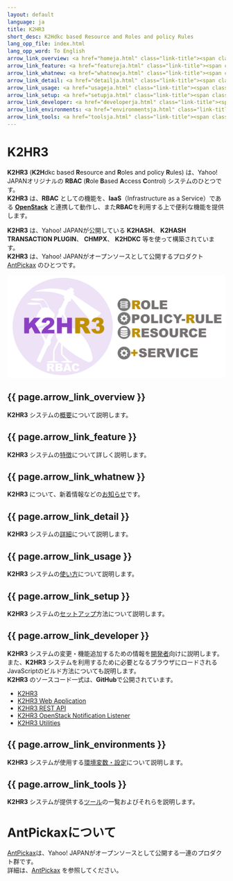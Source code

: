 ```yaml
---
layout: default
language: ja
title: K2HR3
short_desc: K2Hdkc based Resource and Roles and policy Rules
lang_opp_file: index.html
lang_opp_word: To English
arrow_link_overview: <a href="homeja.html" class="link-title"><span class="arrow-base link-arrow-right"></span>概要</a>
arrow_link_feature: <a href="featureja.html" class="link-title"><span class="arrow-base link-arrow-right"></span>特徴</a>
arrow_link_whatnew: <a href="whatnewja.html" class="link-title"><span class="arrow-base link-arrow-right"></span>お知らせ</a>
arrow_link_detail: <a href="detailja.html" class="link-title"><span class="arrow-base link-arrow-right"></span>詳細</a>
arrow_link_usage: <a href="usageja.html" class="link-title"><span class="arrow-base link-arrow-right"></span>使い方</a>
arrow_link_setup: <a href="setupja.html" class="link-title"><span class="arrow-base link-arrow-right"></span>セットアップ</a>
arrow_link_developer: <a href="developerja.html" class="link-title"><span class="arrow-base link-arrow-right"></span>開発者</a>
arrow_link_environments: <a href="environmentsja.html" class="link-title"><span class="arrow-base link-arrow-right"></span>環境変数・設定</a>
arrow_link_tools: <a href="toolsja.html" class="link-title"><span class="arrow-base link-arrow-right"></span>ツール</a>
---
```


# **K2HR3**

**K2HR3** (**K2H**dkc based **R**esource and **R**oles and policy **R**ules) は、Yahoo! JAPANオリジナルの **RBAC** (**R**ole **B**ased **A**ccess **C**ontrol) システムのひとつです。  
**K2HR3** は、**RBAC** としての機能を、**IaaS**（Infrastructure as a Service）である [**OpenStack**](https://www.openstack.org/) と連携して動作し、また**RBAC**を利用する上で便利な機能を提供します。  

**K2HR3** は、Yahoo! JAPANが公開している **K2HASH**、 **K2HASH TRANSACTION PLUGIN**、 **CHMPX**、 **K2HDKC** 等を使って構築されています。    
**K2HR3** は、Yahoo! JAPANがオープンソースとして公開するプロダクト [AntPickax](https://antpick.ax/indexja.html) のひとつです。

![K2HR3 System](images/top_k2hr3.png)

## {{ page.arrow_link_overview }}
**K2HR3** システムの[概要](homeja.html)について説明します。  

## {{ page.arrow_link_feature }}
**K2HR3** システムの[特徴](featureja.html)について詳しく説明します。  

## {{ page.arrow_link_whatnew }}
**K2HR3** について、新着情報などの[お知らせ](whatnewja.html)です。

## {{ page.arrow_link_detail }}
**K2HR3** システムの[詳細](detailja.html)について説明します。  

## {{ page.arrow_link_usage }}
**K2HR3** システムの[使い方](usageja.html)について説明します。  

## {{ page.arrow_link_setup }}
**K2HR3** システムの[セットアップ](setupja.html)方法について説明します。  

## {{ page.arrow_link_developer }}
**K2HR3** システムの変更・機能追加するための情報を[開発者](developerja.html)向けに説明します。  
また、**K2HR3** システムを利用するために必要となるブラウザにロードされるJavaScriptのビルド方法についても説明します。  
**K2HR3** のソースコード一式は、**GitHub**で公開されています。  
- [K2HR3](https://github.com/yahoojapan/k2hr3)
- [K2HR3 Web Application](https://github.com/yahoojapan/k2hr3_app)
- [K2HR3 REST API](https://github.com/yahoojapan/k2hr3_api)
- [K2HR3 OpenStack Notification Listener](https://github.com/yahoojapan/k2hr3_osnl)
- [K2HR3 Utilities](https://github.com/yahoojapan/k2hr3_utils)

## {{ page.arrow_link_environments }}
**K2HR3** システムが使用する[環境変数・設定](environmentsja.html)について説明します。

## {{ page.arrow_link_tools }}
**K2HR3** システムが提供する[ツール](toolsja.html)の一覧およびそれらを説明します。

# **AntPickaxについて**
[AntPickax](https://antpick.ax/indexja.html)は、Yahoo! JAPANがオープンソースとして公開する一連のプロダクト群です。  
詳細は、[AntPickax](https://antpick.ax/indexja.html) を参照してください。

